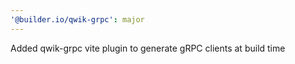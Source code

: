 ```yaml
---
'@builder.io/qwik-grpc': major
---
```


Added qwik-grpc vite plugin to generate gRPC clients at build time
